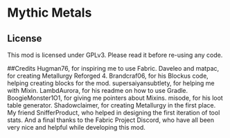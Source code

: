# Mythic Metals

## License

This mod is licensed under GPLv3. Please read it before re-using any code.

##Credits
Hugman76, for inspiring me to use Fabric.
Daveleo and matpac, for creating Metallurgy Reforged 4.
Brandcraf06, for his Blockus code, helping creating blocks for the mod.
supersaiyansubtlety, for helping me with Mixin.
LambdAurora, for his readme on how to use Gradle.
BoogieMonster1O1, for giving me pointers about Mixins.
misode, for his loot table generator.
Shadowclaimer, for creating Metallurgy in the first place.
My friend SnifferProduct, who helped in designing the first iteration of tool stats.
And a final thanks to the Fabric Project Discord, who have all been very nice and helpful while developing this mod.